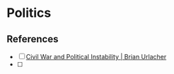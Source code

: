 # Politics

## References
- [ ] [Civil War and Political Instability | Brian Urlacher](https://www.youtube.com/playlist?list=PLxzz0tls2X9DXclKC4WTJEzLY1VNa1o75)
- [ ] 